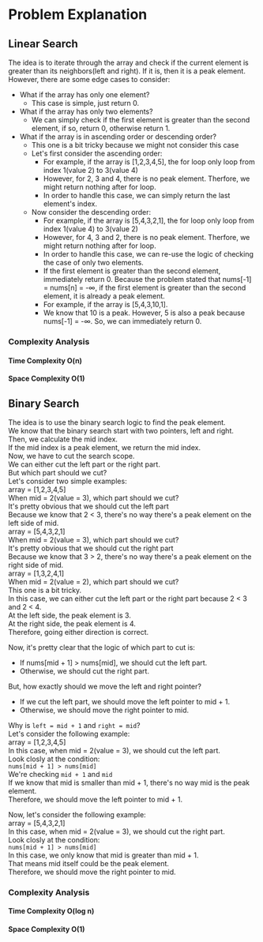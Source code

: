 # Problem Explanation

## Linear Search
The idea is to iterate through the array and check if the current element is greater than its neighbors(left and right). If it is, then it is a peak element.<br>
However, there are some edge cases to consider:

- What if the array has only one element?<br>
  - This case is simple, just return 0. 
- What if the array has only two elements?<br>
  - We can simply check if the first element is greater than the second element, if so, return 0, otherwise return 1.
- What if the array is in ascending order or descending order?
  - This one is a bit tricky because we might not consider this case<br>
  - Let's first consider the ascending order:
    - For example, if the array is [1,2,3,4,5], the for loop only loop from index 1(value 2) to 3(value 4)
    - However, for 2, 3 and 4, there is no peak element. Therfore, we might return nothing after for loop.
    - In order to handle this case, we can simply return the last element's index.
  - Now consider the descending order:
    - For example, if the array is [5,4,3,2,1], the for loop only loop from index 1(value 4) to 3(value 2)
    - However, for 4, 3 and 2, there is no peak element. Therfore, we might return nothing after for loop.
    - In order to handle this case, we can re-use the logic of checking the case of only two elements.
    - If the first element is greater than the second element, immediately return 0. Because the problem stated that nums[-1] = nums[n] = -∞, if the first element is greater than the second element, it is already a peak element.
    - For example, if the array is [5,4,3,10,1].
    - We know that 10 is a peak. However, 5 is also a peak because nums[-1] = -∞. So, we can immediately return 0.

### Complexity Analysis
#### Time Complexity O(n)
#### Space Complexity O(1)

## Binary Search
The idea is to use the binary search logic to find the peak element.<br>
We know that the binary search start with two pointers, left and right.<br>
Then, we calculate the mid index.<br>
If the mid index is a peak element, we return the mid index.<br>
Now, we have to cut the search scope.<br>
We can either cut the left part or the right part.<br>
But which part should we cut?<br>
Let's consider two simple examples:<br>
array = [1,2,3,4,5]<br>
When mid = 2(value = 3), which part should we cut?<br>
It's pretty obvious that we should cut the left part<br>
Because we know that 2 < 3, there's no way there's a peak element on the left side of mid.<br>
array = [5,4,3,2,1]<br>
When mid = 2(value = 3), which part should we cut?<br>
It's pretty obvious that we should cut the right part<br>
Because we know that 3 > 2, there's no way there's a peak element on the right side of mid.<br>
array = [1,3,2,4,1]<br>
When mid = 2(value = 2), which part should we cut?<br>
This one is a bit tricky.<br>
In this case, we can either cut the left part or the right part because 2 < 3 and 2 < 4.<br>
At the left side, the peak element is 3.<br>
At the right side, the peak element is 4.<br>
Therefore, going either direction is correct.<br>

Now, it's pretty clear that the logic of which part to cut is:<br>
- If nums[mid + 1] > nums[mid], we should cut the left part.<br>
- Otherwise, we should cut the right part.<br>

But, how exactly should we move the left and right pointer?<br>
- If we cut the left part, we should move the left pointer to mid + 1.<br>
- Otherwise, we should move the right pointer to mid.<br>

Why is `left = mid + 1` and `right = mid`?<br>
Let's consider the following example:<br>
array = [1,2,3,4,5]<br>
In this case, when mid = 2(value = 3), we should cut the left part.<br>
Look closly at the condition:<br>
`nums[mid + 1] > nums[mid]`<br>
We're checking `mid + 1` and `mid`<br>
If we know that mid is smaller than mid + 1, there's no way mid is the peak element.<br>
Therefore, we should move the left pointer to mid + 1.<br>

Now, let's consider the following example:<br>
array = [5,4,3,2,1]<br>
In this case, when mid = 2(value = 3), we should cut the right part.<br>
Look closly at the condition:<br>
`nums[mid + 1] > nums[mid]`<br>
In this case, we only know that mid is greater than mid + 1.<br>
That means mid itself could be the peak element.<br>
Therefore, we should move the right pointer to mid.<br>

### Complexity Analysis
#### Time Complexity O(log n)
#### Space Complexity O(1)
